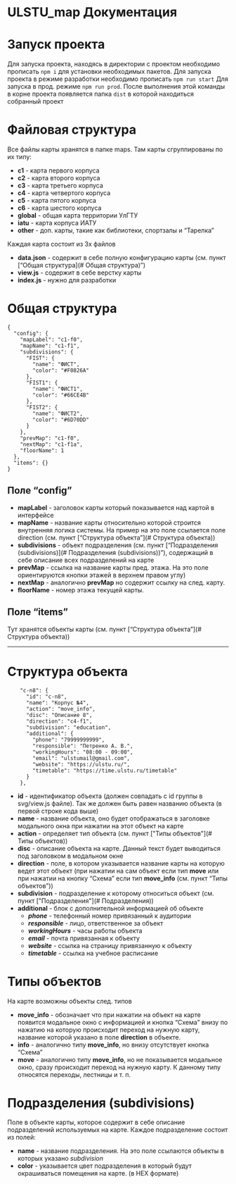 # ULSTU_map Документация

# Запуск проекта

Для запуска проекта, находясь в директории с проектом необходимо прописать `npm i` для установки необходимых пакетов. 
Для запуска проекта в режиме разработки необходимо прописать `npm run start` 
Для запуска в прод. режиме `npm run prod`. После выполнения этой команды в корне проекта появляется папка `dist` в которой находиться собранный проект

# Файловая структура 

Все файлы карты хранятся в папке maps. Там карты сгруппированы по их типу:
- **с1** - карта первого корпуса
- **с2** - карта второго корпуса 
- **с3** - карта третьего корпуса
- **с4** - карта четвертого корпуса
- **с5** - карта пятого корпуса
- **с6** - карта шестого корпуса
- **global** - общая карта территории УлГТУ
- **iatu** - карта корпуса ИАТУ
- **other** - доп. карты, такие как библиотеки, спортзалы и “Тарелка” 

Каждая карта состоит из 3х файлов
- **data.json** - содержит в себе полную конфигурацию карты (см. пункт [“Общая структура](# Общая структура)”)
- **view.js** - содержит в себе верстку карты
- **index.js** - нужно для разработки
# Общая структура
    {
      "config": {
        "mapLabel": "c1-f0",
        "mapName": "c1-f1",
        "subdivisions": {
          "FIST": {
            "name": "ФИСТ",
            "color": "#F0826A"
          },
          "FIST1": {
            "name": "ФИСТ1",
            "color": "#66CE4B"
          },
          "FIST2": {
            "name": "ФИСТ2",
            "color": "#6D70DD"
          }
        },
        "prevMap": "c1-f0",
        "nextMap": "c1-f1a",
        "floorName": 1
      },
      "items": {}
    }
    
## Поле “config”
- **mapLabel** - заголовок карты который показывается над картой в интерфейсе
- **mapName** - название карты относительно которой строится внутренняя логика системы. На пример на это поле ссылается поле direction (см. пункт [“Структура объекта”](# Структура объекта))
- **subdivisions** - объект подразделения (см. пункт [“Подразделения (subdivisions)](# Подразделения (subdivisions))”), содержащий в себе описание всех подразделений на карте 
- **prevMap** - ссылка на название карты пред. этажа. На это поле ориентируются кнопки этажей в верхнем правом углу) 
- **nextMap** - аналогично **prevMap** но содержит ссылку на след. карту.
- **floorName** - номер этажа текущей карты.
## Поле “items”

Тут хранятся объекты карты (см. пункт [“Структура объекта”](# Структура объекта))
****
# Структура объекта 
        "c-n8": {
          "id": "c-n8",
          "name": "Корпус №4",
          "action": "move_info",
          "disc": "Описание 8",
          "direction": "c4-f1",
          "subdivision": "education",
          "additional": {
            "phone": "79999999999",
            "responsible": "Петренко А. В.",
            "workingHours": "08:00 - 09:00",
            "email": "ulstumail@gmail.com",
            "website": "https://ulstu.ru/",
            "timetable": "https://time.ulstu.ru/timetable"
          }
        },
- **id** - идентификатор объекта (должен совпадать с id группы в svg/view.js файле). Так же должен быть равен названию объекта (в первой строке кода выше)
- **name** - название объекта, оно будет отображаться в заголовке модального окна при нажатии на этот объект на карте 
- **action** - определяет тип объекта (см. пункт ["Типы объектов"](# Типы объектов))
- **disc** - описание объекта на карте. Данный текст будет выводиться под заголовком в модальном окне 
- **direction** - поле, в котором указывается название карты на которую ведет этот объект (при нажатии на сам объект если тип **move** или при нажатии на кнопку “Схема” если тип **move_info** (см. пункт “Типы объектов”))
- **subdivision** - подразделение к которому относиться объект (см. пункт ["Подразделения"](# Подразделения)) 
- **additional** - блок с дополнительной информацией об объекте 
    - ***phone*** - телефонный номер привязанный к аудитории 
    - ***responsible*** - лицо, ответственное за объект 
    - ***workingHours*** - часы работы объекта 
    - ***email*** - почта привязанная к объекту
    - ***website*** - ссылка на страницу привязанную к объекту 
    - ***timetable*** - ссылка на учебное расписание 

 

# Типы объектов

На карте возможны объекты след. типов

- **move_info** - обозначает что при нажатии на объект на карте появится модальное окно с информацией и кнопка “Схема” внизу по нажатию на которую происходит переход на нужную карту, название которой указано в поле **direction** в объекте.
- **info** - аналогично типу **move_info**, но внизу отсутствует кнопка “Схема” 
- **move** - аналогично типу **move_info**, но не показывается модальное окно, сразу происходит переход на нужную карту. К данному типу относятся переходы, лестницы и т. п. 
# Подразделения (subdivisions)

Поле в объекте карты, которое содержит в себе описание подразделений используемых на карте. Каждое подразделение состоит из полей:

- **name** - название подразделения. На это поле ссылаются объекты в которых указано *subdivision* 
- **color** - указывается цвет подразделения в который будут окрашиваться помещения на карте. (в HEX формате)

